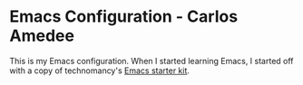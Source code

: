 # Emacs Configuration - Carlos Amedee

This is my Emacs configuration. When I started learning Emacs, I
started off with a copy of technomancy's [Emacs starter
kit](https://github.com/technomancy/emacs-starter-kit). 
